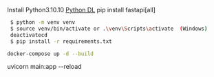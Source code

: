 Install Python3.10.10 [Python DL](https://www.python.org/downloads/)
pip install fastapi[all]

```bash
 $ python -m venv venv
 $ source venv/bin/activate or .\venv\Scripts\activate  (Windows)
 deactivatecd
 $ pip install -r requirements.txt

docker-compose up -d --build
```

uvicorn main:app --reload

